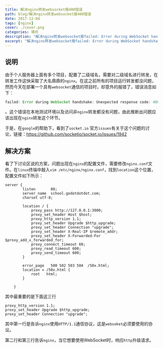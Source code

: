 ```yaml
---
title: 解决nginx转发websocket报400错误
path: blog/解决nginx转发websocket报400错误
date: 2017-12-04
tags: [nginx]
cover: ./cover.png
categories: 填坑
description: "解决nginx转发websocket报failed: Error during WebSocket handshake: Unexpected response code: 400错误"
excerpt: "解决nginx转发websocket报failed: Error during WebSocket handshake: Unexpected response code: 400错误"
---
```


## 说明

由于个人服务器上面有多个项目，配置了二级域名，需要对二级域名进行转发，在转发工作这快采取了大名鼎鼎的`nginx`。在这之前所有的项目运行转发都没问题，然而今天在部署一个具有`websocket`通信的项目时，却意外的报错了，错误消息如下：

```javascript
failed: Error during WebSocket handshake: Unexpected response code: 400
```

。这个错误在本地测试环境以及访问非`nginx`转发都没有问题，由此推断出问题应该出现在`nginx`转发这个环节。

于是，在`google`的帮助下，看到了`socket.io` 官方`issues`有关于这个问题的讨论，链接：https://github.com/socketio/socket.io/issues/1942

## 解决方案

看了下讨论区说的方案，问题出现在`nginx`的配置文件，需要修改`nginx.conf`文件。在`linux`终端中敲入`vim /etc/nginx/nginx.conf`，找到`location`这个位置，配置文件如下所示：

```shell
server {
        listen       80;
        server_name  school.godotdotdot.com;
        charset utf-8;

        location / {
            proxy_pass http://127.0.0.1:3000;
            proxy_set_header Host $host;
            proxy_http_version 1.1; 
            proxy_set_header Upgrade $http_upgrade;
            proxy_set_header Connection "upgrade";
            proxy_set_header X-Real-IP $remote_addr;
            proxy_set_header X-Forwarded-For $proxy_add_x_forwarded_for;
            proxy_connect_timeout 60;
            proxy_read_timeout 600;
            proxy_send_timeout 600;
        }

        error_page   500 502 503 504  /50x.html;
        location = /50x.html {
            root   html;
        }

    }
```

其中最重要的是下面这三行

```shell
proxy_http_version 1.1;
proxy_set_header Upgrade $http_upgrade;
proxy_set_header Connection "upgrade";
```

其中第一行是告诉`nginx`使用`HTTP/1.1`通信协议，这是`websoket`必须要使用的协议。

第二行和第三行告诉`nginx`，当它想要使用WebSocket时，响应`http`升级请求。

